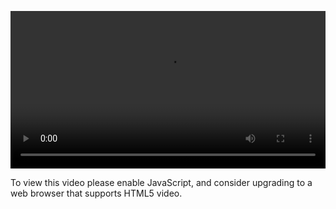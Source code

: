 <video controls="" style="width: 100%; display: block;"><source src="http://o86bpj665.bkt.clouddn.com/chrome-devtools/2-3-sources.mp4" type="video/mp4"><p>To view this video please enable JavaScript, and consider upgrading to a web browser that supports HTML5 video.</p></video>
